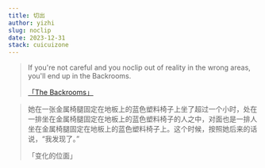 ```yaml
---
title: 切出
author: yizhi
slug: noclip
date: 2023-12-31
stack: cuicuizone
---
```


> If you're not careful and you noclip out of reality in the wrong areas, you'll end up in the Backrooms. <p align="left">[「The Backrooms」](https://en.wikipedia.org/wiki/The_Backrooms)</p>

> 她在一张金属椅腿固定在地板上的蓝色塑料椅子上坐了超过一个小时，处在一排坐在金属椅腿固定在地板上的蓝色塑料椅子的人之中，对面也是一排人坐在金属椅腿固定在地板上的蓝色塑料椅子上。这个时候，按照她后来的话说，“我发现了。”<p align="left">「变化的位面」</p>


<br/>